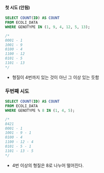 #### 첫 시도 (안됨)
```sql
SELECT COUNT(ID) AS COUNT
FROM ECOLI_DATA
WHERE GENOTYPE IN (1, 9, 4, 12, 5, 13);

/*
0001 - 1
1001 - 9
0100 - 4
1100 - 12
0101 - 5
1101 - 13
*/
```
- 형질이 4번까지 있는 것이 아닌 그 이상 있는 듯함

### 두번째 시도
```sql
SELECT COUNT(ID) AS COUNT
FROM ECOLI_DATA
WHERE GENOTYPE % 8 IN (1, 4, 5);

/*
8421
0001 - 1
1001 - 9 - 1
0100 - 4
1100 - 12 - 4
0101 - 5 - 1
1101 - 13 - 5
*/
```
- 4번 이상의 형질은 8로 나누어 떨어진다.